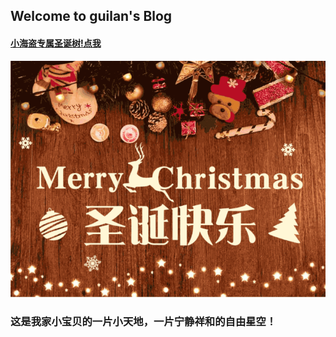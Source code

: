 ## Welcome to guilan's Blog

#### [小海盗专属圣诞树!点我](https://forestlp.github.io/bao-chenguilan/yizhikuailedehaidao.html)

![Image](./sdkl.gif)

### 这是我家小宝贝的一片小天地，一片宁静祥和的自由星空！
